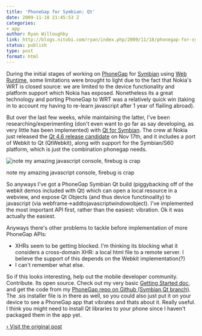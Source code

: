 ```yaml
---
title: 'PhoneGap for Symbian: Qt'
date: 2009-11-18 21:45:53 Z
categories:
- app
author: Ryan Willoughby
link: http://blogs.nitobi.com/ryan/index.php/2009/11/18/phonegap-for-symbian-qt/
status: publish
type: post
format: html
---
```


During the initial stages of working on [PhoneGap](http://www.phonegap.com/) for [Symbian](http://www.symbian.org/) using [Web Runtime](http://www.forum.nokia.com/Technology_Topics/Web_Technologies/Web_Runtime/), some limitations were brought to light due to the fact that Nokia's WRT is closed source: we are limited to the device functionality and platform support which Nokia has exposed. Nonetheless its a great technology and porting PhoneGap to WRT was a relatively quick win (taking in to account my having to re-learn javascript after 1 year of flailing abroad).

But over the last few weeks, while maintaining the latter, I've been researching/experimenting (don't even want to go far as say developing, as very little has been implemented) with [Qt for Symbian](http://qt.nokia.com/developer/qt-4.6-rc-for-symbian-developers). The crew at Nokia just released the [Qt 4.6 release candidate](http://qt.nokia.com/developer/qt-4.6-rc-for-symbian-developers) on Nov 17th, and it includes a port of Webkit to Qt (QtWebkit), along with support for the Symbian/S60 platform, which is just the combination phonegap needs.

![note my amazing javascript console, firebug is crap](http://blogs.nitobi.com/ryan/wp-content/uploads/2009/11/symbianpg.jpg)

note my amazing javascript console, firebug is crap

So anyways I've got a PhoneGap Symbian Qt build (piggybacking off of the webkit demos included with Qt) which can open a local resource in a webview, and expose Qt Objects (and thus device functinoality) to javascript (via webframe->addtojavascriptwindowobject). I've implemented the most important API first, rather than the easiest: vibration. Ok it was actually the easiest.

Anyways there's other problems to tackle before implementation of more PhoneGap APIs:

* XHRs seem to be getting blocked. I'm thinking its blocking what it considers a cross-domain XHR: a local html file to a remote server. I believe the support of this depends on the Webkit implementation(?)
* I can't remember what else.

So if this looks interesting, help out the mobile developer community. Contribute. Its open source. Check out my very basic [Getting Started doc](http://phonegap.pbworks.com/PhoneGap-Symbian-%28Qt%29), and get the code from my [PhoneGap repo on Github (Symbian Qt branch)](http://github.com/wildabeast/phonegap/tree/symbian.qt). The .sis installer file is in there as well, so you could also just put it on your device to see a PhoneGap app that vibrates and thats about it. Really useful. I think you might need to install Qt libraries to your phone since I haven't packaged them in the app yet.

[› Visit the original post](http://blogs.nitobi.com/ryan/index.php/2009/11/18/phonegap-for-symbian-qt/)
